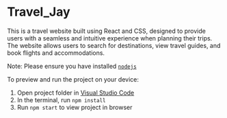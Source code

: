 
  # Travel_Jay
  This is a travel website built using React and CSS, designed to provide users with a seamless and intuitive experience when planning their trips. The website allows users to search for     destinations, view travel guides, and book flights and accommodations.
  
  Note: Please ensure you have installed <code><a href="https://nodejs.org/en/download/">nodejs</a></code>

  To preview and run the project on your device:
  1) Open project folder in <a href="https://code.visualstudio.com/download">Visual Studio Code</a>
  2) In the terminal, run `npm install`
  3) Run `npm start` to view project in browser
  
